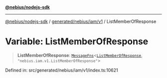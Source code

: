 [**@nebius/nodejs-sdk**](../../../../../README.md)

***

[@nebius/nodejs-sdk](../../../../../README.md) / [generated/nebius/iam/v1](../README.md) / ListMemberOfResponse

# Variable: ListMemberOfResponse

> **ListMemberOfResponse**: [`MessageFns`](../../../../../runtime/protos/core/interfaces/MessageFns.md)\<[`ListMemberOfResponse`](../interfaces/ListMemberOfResponse.md), `"nebius.iam.v1.ListMemberOfResponse"`\>

Defined in: src/generated/nebius/iam/v1/index.ts:10621
